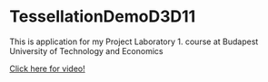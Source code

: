 # TessellationDemoD3D11

This is application for my Project Laboratory 1. course at Budapest University of Technology and Economics

[Click here for video!](https://www.youtube.com/watch?v=lmfi1ym9XNs)
